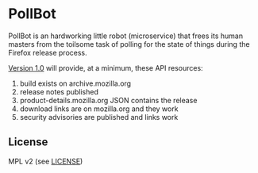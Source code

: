 # PollBot

PollBot is an hardworking little robot (microservice) that frees its human masters from the toilsome task of polling for the state of things during the Firefox release process. 


[Version 1.0](mozilla/PollBot/projects/1) will provide, at a minimum, these API resources: 

1. build exists on archive.mozilla.org
1. release notes published
1. product-details.mozilla.org JSON contains the release
1. download links are on mozilla.org and they work
1. security advisories are published and links work 

## License

MPL v2 (see [LICENSE](https://github.com/mozilla/PollBot/blob/master/LICENSE))